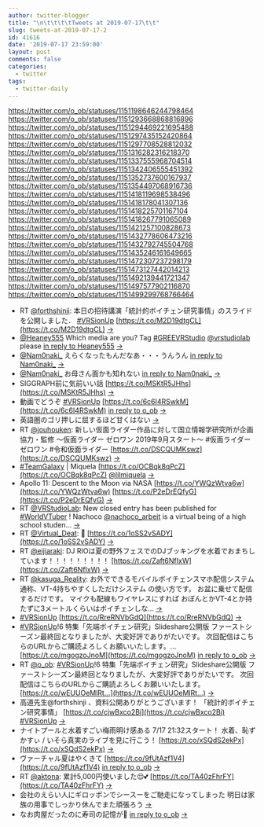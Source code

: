 ```yaml
---
author: twitter-blogger
title: "\n\t\t\t\tTweets at 2019-07-17\t\t"
slug: tweets-at-2019-07-17-2
id: 41616
date: '2019-07-17 23:59:00'
layout: post
comments: false
categories:
  - twitter
tags:
  - twitter-daily
---
```


https://twitter.com/o_ob/statuses/1151198646244798464 https://twitter.com/o_ob/statuses/1151293668868816896 https://twitter.com/o_ob/statuses/1151294469221695488 https://twitter.com/o_ob/statuses/1151297435152420864 https://twitter.com/o_ob/statuses/1151297708528812032 https://twitter.com/o_ob/statuses/1151316282316218370 https://twitter.com/o_ob/statuses/1151337555968704514 https://twitter.com/o_ob/statuses/1151342406555451392 https://twitter.com/o_ob/statuses/1151352737600167937 https://twitter.com/o_ob/statuses/1151354497068916736 https://twitter.com/o_ob/statuses/1151418119698538496 https://twitter.com/o_ob/statuses/1151418178041307136 https://twitter.com/o_ob/statuses/1151418225701167104 https://twitter.com/o_ob/statuses/1151418267791065089 https://twitter.com/o_ob/statuses/1151421257100828673 https://twitter.com/o_ob/statuses/1151432778606473216 https://twitter.com/o_ob/statuses/1151432792745504768 https://twitter.com/o_ob/statuses/1151435246161649665 https://twitter.com/o_ob/statuses/1151472307237298179 https://twitter.com/o_ob/statuses/1151473127442014213 https://twitter.com/o_ob/statuses/1151492139441721347 https://twitter.com/o_ob/statuses/1151497577902116870 https://twitter.com/o_ob/statuses/1151499299768766464  

*   RT [@forthshinji](https://twitter.com/forthshinji): 本日の招待講演「統計的ボイチェン研究事情」のスライドを公開しました． [#VRSionUp](https://twitter.com/search?q=%23VRSionUp&src=hash) [https://t.co/M2D19dtgCL](https://t.co/M2D19dtgCL) [->](https://twitter.com/o_ob/statuses/1151198646244798464)
*   [@Heaney555](https://twitter.com/Heaney555) Which media are you? Tag [#GREEVRStudio](https://twitter.com/search?q=%23GREEVRStudio&src=hash) [@vrstudiolab](https://twitter.com/vrstudiolab) please [in reply to Heaney555](https://twitter.com/Heaney555/statuses/1151245684697456642) [->](https://twitter.com/o_ob/statuses/1151293668868816896)
*   [@Nam0naki_](https://twitter.com/Nam0naki_) えらくなったもんだなあ・・・うんうん [in reply to Nam0naki_](https://twitter.com/Nam0naki_/statuses/1151279107281313792) [->](https://twitter.com/o_ob/statuses/1151294469221695488)
*   [@Nam0naki_](https://twitter.com/Nam0naki_) お母さん面かも知れない [in reply to Nam0naki_](https://twitter.com/Nam0naki_/statuses/1151294603418456064) [->](https://twitter.com/o_ob/statuses/1151297435152420864)
*   SIGGRAPH前に気前いい話 [https://t.co/MSKtR5JHhs](https://t.co/MSKtR5JHhs) [->](https://twitter.com/o_ob/statuses/1151297708528812032)
*   動画でどうぞ [#VRSionUp](https://twitter.com/search?q=%23VRSionUp&src=hash) [https://t.co/6c6I4RSwkM](https://t.co/6c6I4RSwkM) [in reply to o_ob](https://twitter.com/o_ob/statuses/1151078758410944512) [->](https://twitter.com/o_ob/statuses/1151316282316218370)
*   英語圏のゴリ押しに屈するほど甘くはない [->](https://twitter.com/o_ob/statuses/1151337555968704514)
*   RT [@jouhouken](https://twitter.com/jouhouken): 新しい仮面ライダー作品に対して国立情報学研究所が企画協力・監修 ～仮面ライダー ゼロワン 2019年9月スタート～ #仮面ライダーゼロワン #令和仮面ライダー [https://t.co/DSCQUMKswz](https://t.co/DSCQUMKswz) [->](https://twitter.com/o_ob/statuses/1151342406555451392)
*   [#TeamGalaxy](https://twitter.com/search?q=%23TeamGalaxy&src=hash) | Miquela [https://t.co/OCBqk8qPcZ](https://t.co/OCBqk8qPcZ) [@lilmiquela](https://twitter.com/lilmiquela) [->](https://twitter.com/o_ob/statuses/1151352737600167937)
*   Apollo 11: Descent to the Moon via NASA [https://t.co/YWQzWtva6w](https://t.co/YWQzWtva6w) [https://t.co/P2eDrEQfyG](https://t.co/P2eDrEQfyG) [->](https://twitter.com/o_ob/statuses/1151354497068916736)
*   RT [@VRStudioLab](https://twitter.com/VRStudioLab): New closed entry has been published for [#WorldVTuber](https://twitter.com/search?q=%23WorldVTuber&src=hash) ! Nachoco [@nachoco_arbeit](https://twitter.com/nachoco_arbeit) is a virtual being of a high school studen… [->](https://twitter.com/o_ob/statuses/1151418119698538496)
*   RT [@Virtual_Deat](https://twitter.com/Virtual_Deat): 🎂 [https://t.co/1oSS2vSADY](https://t.co/1oSS2vSADY) [->](https://twitter.com/o_ob/statuses/1151418178041307136)
*   RT [@eijiaraki](https://twitter.com/eijiaraki): DJ RIOは夏の野外フェスでのDJブッキングを水着でおまちしています！！！！！！！！！ [https://t.co/Zaft6NfIxW](https://t.co/Zaft6NfIxW) [->](https://twitter.com/o_ob/statuses/1151418225701167104)
*   RT [@kasuga_Reality](https://twitter.com/kasuga_Reality): お外でできるモバイルボイチェンスマホ配信システム 通称、VT-4持ちやすくしただけシステム の使い方です。 お盆に乗せて配信するだけです。 マイクも配線もワイヤレスにすれば おぼんとかVT-4とか持たずに3メートルくらいはボイチェンしな… [->](https://twitter.com/o_ob/statuses/1151418267791065089)
*   [#VRSionUp](https://twitter.com/search?q=%23VRSionUp&src=hash) [https://t.co/RreRNVbGdQ](https://t.co/RreRNVbGdQ) [->](https://twitter.com/o_ob/statuses/1151421257100828673)
*   [#VRSionUp](https://twitter.com/search?q=%23VRSionUp&src=hash)!6 特集「先端ボイチェン研究」Slideshare公開版 ファーストシーズン最終回となりましたが、大変好評でありがたいです。 次回配信はこちらのURLからご購読よろしくお願いいたします。… [https://t.co/mgogzoJnoM](https://t.co/mgogzoJnoM) [in reply to o_ob](https://twitter.com/o_ob/statuses/1151076708298022912) [->](https://twitter.com/o_ob/statuses/1151432778606473216)
*   RT [@o_ob](https://twitter.com/o_ob): [#VRSionUp](https://twitter.com/search?q=%23VRSionUp&src=hash)!6 特集「先端ボイチェン研究」Slideshare公開版 ファーストシーズン最終回となりましたが、大変好評でありがたいです。 次回配信はこちらのURLからご購読よろしくお願いいたします。 [https://t.co/wEUUOeMlRt…](https://t.co/wEUUOeMlRt…) [->](https://twitter.com/o_ob/statuses/1151432792745504768)
*   高道先生@forthshinji 、資料公開ありがとうございます！ 「統計的ボイチェン研究事情」 [https://t.co/cjwBxco2Bi](https://t.co/cjwBxco2Bi) [#VRSionUp](https://twitter.com/search?q=%23VRSionUp&src=hash) [->](https://twitter.com/o_ob/statuses/1151435246161649665)
*   ナイトプールと水着すごい梅雨明け感ある 7/17 21:32スタート！ 水着、恥ずかすぃ / いそら真実のライブを見に行こう！ [https://t.co/xSQdS2ekPx](https://t.co/xSQdS2ekPx) [->](https://twitter.com/o_ob/statuses/1151472307237298179)
*   ヴァーチャル夏はやくきて [https://t.co/9fUtAzf1V4](https://t.co/9fUtAzf1V4) [in reply to o_ob](https://twitter.com/o_ob/statuses/1151472307237298179) [->](https://twitter.com/o_ob/statuses/1151473127442014213)
*   RT [@aktona](https://twitter.com/aktona): 累計5,000円使いました😌💕 [https://t.co/TA40zFhrFY](https://t.co/TA40zFhrFY) [->](https://twitter.com/o_ob/statuses/1151492139441721347)
*   会社のえらい人にギロッポンでシースーをご馳走になってしまった 明日は家族の用事でしっかり休んでまた頑張ろう [->](https://twitter.com/o_ob/statuses/1151497577902116870)
*   なお肉屋だったのに寿司の記憶が🍣 [in reply to o_ob](https://twitter.com/o_ob/statuses/1151497577902116870) [->](https://twitter.com/o_ob/statuses/1151499299768766464)
